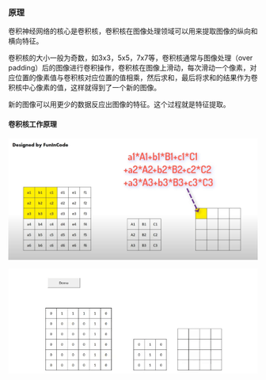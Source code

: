 
### 原理

卷积神经网络的核心是卷积核，卷积核在图像处理领域可以用来提取图像的纵向和横向特征。

卷积核的大小一般为奇数，如3x3，5x5，7x7等，卷积核通常与图像处理（over padding）后的图像进行卷积操作，卷积核在图像上滑动，每次滑动一个像素，对应位置的像素值与卷积核对应位置的值相乘，然后求和，最后将求和的结果作为卷积核中心像素的值，这样就得到了一个新的图像。

新的图像可以用更少的数据反应出图像的特征。这个过程就是特征提取。

#### 卷积核工作原理

![img](/imgs/卷积神经网络-卷积核工作原理.png)

![img](/imgs/卷积神经网络-卷积核工作原理动画.gif)

